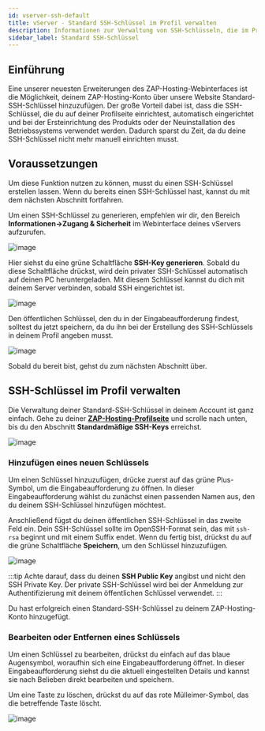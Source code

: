 ```yaml
---
id: vserver-ssh-default
title: vServer - Standard SSH-Schlüssel im Profil verwalten
description: Informationen zur Verwaltung von SSH-Schlüsseln, die im Profil deines ZAP-Hosting-Kontos festgelegt sind - ZAP-Hosting.com Dokumentation
sidebar_label: Standard SSH-Schlüssel
---
```


## Einführung
Eine unserer neuesten Erweiterungen des ZAP-Hosting-Webinterfaces ist die Möglichkeit, deinem ZAP-Hosting-Konto über unsere Website Standard-SSH-Schlüssel hinzuzufügen. Der große Vorteil dabei ist, dass die SSH-Schlüssel, die du auf deiner Profilseite einrichtest, automatisch eingerichtet und bei der Ersteinrichtung des Produkts oder der Neuinstallation des Betriebssystems verwendet werden. Dadurch sparst du Zeit, da du deine SSH-Schlüssel nicht mehr manuell einrichten musst.

## Voraussetzungen
Um diese Funktion nutzen zu können, musst du einen SSH-Schlüssel erstellen lassen. Wenn du bereits einen SSH-Schlüssel hast, kannst du mit dem nächsten Abschnitt fortfahren.

Um einen SSH-Schlüssel zu generieren, empfehlen wir dir, den Bereich **Informationen->Zugang & Sicherheit** im Webinterface deines vServers aufzurufen. 

![image](https://screensaver01.zap-hosting.com/index.php/s/RepcLDoHdxM4o8H/preview)

Hier siehst du eine grüne Schaltfläche **SSH-Key generieren**. Sobald du diese Schaltfläche drückst, wird dein privater SSH-Schlüssel automatisch auf deinen PC heruntergeladen. Mit diesem Schlüssel kannst du dich mit deinem Server verbinden, sobald SSH eingerichtet ist.

![image](https://screensaver01.zap-hosting.com/index.php/s/pdTTNDzQKr4ib3x/preview)

Den öffentlichen Schlüssel, den du in der Eingabeaufforderung findest, solltest du jetzt speichern, da du ihn bei der Erstellung des SSH-Schlüssels in deinem Profil angeben musst.

![image](https://screensaver01.zap-hosting.com/index.php/s/Tc9MEGamAC9dDF3/preview)

Sobald du bereit bist, gehst du zum nächsten Abschnitt über.

## SSH-Schlüssel im Profil verwalten
Die Verwaltung deiner Standard-SSH-Schlüssel in deinem Account ist ganz einfach. Gehe zu deiner **[ZAP-Hosting-Profilseite](https://zap-hosting.com/en/customer/home/profile/)** und scrolle nach unten, bis du den Abschnitt **Standardmäßige SSH-Keys** erreichst.

![image](https://screensaver01.zap-hosting.com/index.php/s/pqENQmKeHAecEEf/preview)

### Hinzufügen eines neuen Schlüssels
Um einen Schlüssel hinzuzufügen, drücke zuerst auf das grüne Plus-Symbol, um die Eingabeaufforderung zu öffnen. In dieser Eingabeaufforderung wählst du zunächst einen passenden Namen aus, den du deinem SSH-Schlüssel hinzufügen möchtest.

Anschließend fügst du deinen öffentlichen SSH-Schlüssel in das zweite Feld ein. Dein SSH-Schlüssel sollte im OpenSSH-Format sein, das mit `ssh-rsa` beginnt und mit einem Suffix endet. Wenn du fertig bist, drückst du auf die grüne Schaltfläche **Speichern**, um den Schlüssel hinzuzufügen.

![image](https://screensaver01.zap-hosting.com/index.php/s/EwfJmWHM7ewXH6M/preview)

:::tip
Achte darauf, dass du deinen **SSH Public Key** angibst und nicht den SSH Private Key. Der private SSH-Schlüssel wird bei der Anmeldung zur Authentifizierung mit deinem öffentlichen Schlüssel verwendet.
:::

Du hast erfolgreich einen Standard-SSH-Schlüssel zu deinem ZAP-Hosting-Konto hinzugefügt.

### Bearbeiten oder Entfernen eines Schlüssels
Um einen Schlüssel zu bearbeiten, drückst du einfach auf das blaue Augensymbol, woraufhin sich eine Eingabeaufforderung öffnet. In dieser Eingabeaufforderung siehst du die aktuell eingestellten Details und kannst sie nach Belieben direkt bearbeiten und speichern.

Um eine Taste zu löschen, drückst du auf das rote Mülleimer-Symbol, das die betreffende Taste löscht.

![image](https://screensaver01.zap-hosting.com/index.php/s/YN9YoWcykQE65Nc/preview)
